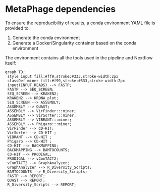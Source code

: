 # MetaPhage dependencies

To ensure the reproducibility of results, a conda environment YAML
file is provided to:

1. Generate the conda environment
2. Generate a Docker/Singularity container based on the conda environment


The environment contains all the tools used in the pipeline and Nextflow itself:

 
```mermaid
graph TD;
 style input fill:#ff9,stroke:#333,stroke-width:2px
 classDef miner fill:#f99,stroke:#333,stroke-width:2px
 input(INPUT_READS) --> FASTP;
 FASTP --> SEQ_SCREEN;
 SEQ_SCREEN --> KRAKEN2;
 KRAKEN2 --> KRONA_plot;
 SEQ_SCREEN --> ASSEMBLY;
 ASSEMBLY --> QUAST;
 ASSEMBLY --> VirFinder:::miner;
 ASSEMBLY --> VirSorter:::miner;
 ASSEMBLY --> VIBRANT:::miner;
 ASSEMBLY --> Phigaro:::miner;
 VirFinder --> CD-HIT;
 VirSorter --> CD-HIT ;
 VIBRANT --> CD-HIT ;
 Phigaro --> CD-HIT ;
 CD-HIT --> BACKMAPPING;
 BACKMAPPING --> BAMTOCOUNTS;
 CD-HIT --> PRODIGAL;
 PRODIGAL --> vConTACT2;
 vConTACT2 --> GraphAnalyzer;
 GraphAnalyzer --> R_Diversity_Scripts;
 BAMTOCOUNTS --> R_Diversity_Scripts;
 FASTP --> REPORT;
 QUAST --> REPORT;
 R_Diversity_Scripts --> REPORT; 
```
